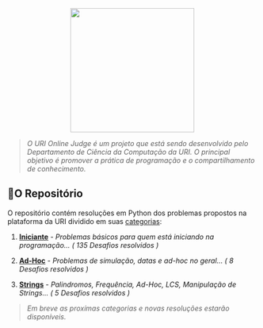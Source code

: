 <div align="center">
    <a href="https://www.urionlinejudge.com.br/judge/en/login">
        <img src="https://res.cloudinary.com/mts-cloud/image/upload/v1571330939/uri-judge/logo-uri_sjvujf.png" width="250px" />
    </a>
</div>

> _O URI Online Judge é um projeto que está sendo desenvolvido pelo Departamento de Ciência da Computação da URI. O principal objetivo é promover a prática de programação e o compartilhamento de conhecimento._

## 📁O Repositório
O repositório contém resoluções em Python dos problemas propostos na plataforma da URI dividido em suas [categorias](https://www.urionlinejudge.com.br/judge/pt/categories):

1. [**Iniciante**](./categorias/iniciante) - _Problemas básicos para quem está iniciando na programação...  ( 135 Desafios resolvidos )_

2. [**Ad-Hoc**](./categorias/ad-hoc) - _Problemas de simulação, datas e ad-hoc no geral... ( 8 Desafios resolvidos )_

3. [**Strings**](./categorias/strings) - _Palindromos, Frequência, Ad-Hoc, LCS, Manipulação de Strings... ( 5 Desafios resolvidos )_

>_Em breve as proxímas categorias e novas resoluções estarão disponíveis._
